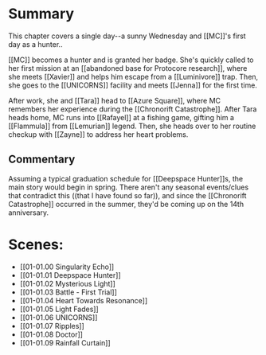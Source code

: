# Summary

This chapter covers a single day--a sunny Wednesday and [[MC]]'s first day as a hunter..

[[MC]] becomes a hunter and is granted her badge. She's quickly called to her first mission at an [[abandoned base for Protocore research]], where she meets [[Xavier]] and helps him escape from a [[Luminivore]] trap. Then, she goes to the [[UNICORNS]] facility and meets [[Jenna]] for the first time.

After work, she and [[Tara]] head to [[Azure Square]], where MC remembers her experience during the [[Chronorift Catastrophe]]. After Tara heads home, MC runs into [[Rafayel]] at a fishing game, gifting him a [[Flammula]] from [[Lemurian]] legend. Then, she heads over to her routine checkup with [[Zayne]] to address her heart problems.

## Commentary
Assuming a typical graduation schedule for [[Deepspace Hunter]]s, the main story would begin in spring. There aren't any seasonal events/clues that contradict this ((that I have found so far)), and since the [[Chronorift Catastrophe]] occurred in the summer, they'd be coming up on the 14th anniversary.
# Scenes:
* [[01-01.00 Singularity Echo]]
* [[01-01.01 Deepspace Hunter]]
* [[01-01.02 Mysterious Light]]
* [[01-01.03 Battle - First Trial]]
* [[01-01.04 Heart Towards Resonance]]
* [[01-01.05 Light Fades]]
* [[01-01.06 UNICORNS]]
* [[01-01.07 Ripples]]
* [[01-01.08 Doctor]]
* [[01-01.09 Rainfall Curtain]]

